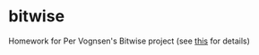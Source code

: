# bitwise
Homework for Per Vognsen's Bitwise project (see [this](https://github.com/pervognsen/bitwise) for details)
